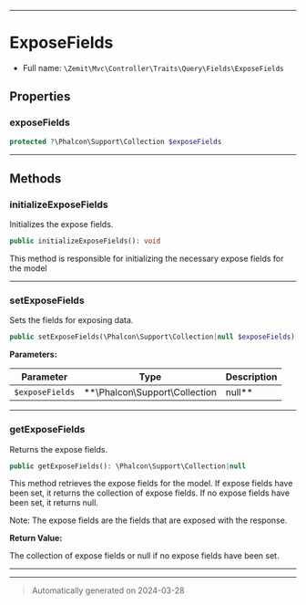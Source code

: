 ***

# ExposeFields





* Full name: `\Zemit\Mvc\Controller\Traits\Query\Fields\ExposeFields`



## Properties


### exposeFields



```php
protected ?\Phalcon\Support\Collection $exposeFields
```






***

## Methods


### initializeExposeFields

Initializes the expose fields.

```php
public initializeExposeFields(): void
```

This method is responsible for initializing the necessary expose fields for the model










***

### setExposeFields

Sets the fields for exposing data.

```php
public setExposeFields(\Phalcon\Support\Collection|null $exposeFields): void
```








**Parameters:**

| Parameter | Type | Description |
|-----------|------|-------------|
| `$exposeFields` | **\Phalcon\Support\Collection|null** | The array of expose fields.<br />Pass null to allow exposing all fields. |





***

### getExposeFields

Returns the expose fields.

```php
public getExposeFields(): \Phalcon\Support\Collection|null
```

This method retrieves the expose fields for the model.
If expose fields have been set, it returns the collection of expose fields.
If no expose fields have been set, it returns null.

Note: The expose fields are the fields that are exposed with the response.







**Return Value:**

The collection of expose fields or null if no expose fields have been set.




***

***
> Automatically generated on 2024-03-28

